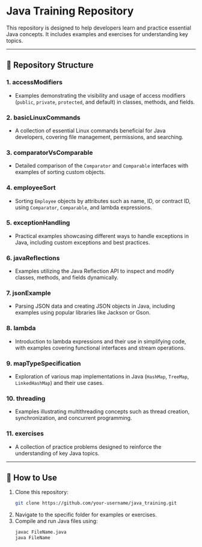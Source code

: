 # Java Training Repository

This repository is designed to help developers learn and practice essential Java concepts. It includes examples and exercises for understanding key topics.

---

## 📂 Repository Structure

### 1. **accessModifiers**
   - Examples demonstrating the visibility and usage of access modifiers (`public`, `private`, `protected`, and default) in classes, methods, and fields.

### 2. **basicLinuxCommands**
   - A collection of essential Linux commands beneficial for Java developers, covering file management, permissions, and searching.

### 3. **comparatorVsComparable**
   - Detailed comparison of the `Comparator` and `Comparable` interfaces with examples of sorting custom objects.

### 4. **employeeSort**
   - Sorting `Employee` objects by attributes such as name, ID, or contract ID, using `Comparator`, `Comparable`, and lambda expressions.

### 5. **exceptionHandling**
   - Practical examples showcasing different ways to handle exceptions in Java, including custom exceptions and best practices.

### 6. **javaReflections**
   - Examples utilizing the Java Reflection API to inspect and modify classes, methods, and fields dynamically.

### 7. **jsonExample**
   - Parsing JSON data and creating JSON objects in Java, including examples using popular libraries like Jackson or Gson.

### 8. **lambda**
   - Introduction to lambda expressions and their use in simplifying code, with examples covering functional interfaces and stream operations.

### 9. **mapTypeSpecification**
   - Exploration of various map implementations in Java (`HashMap`, `TreeMap`, `LinkedHashMap`) and their use cases.

### 10. **threading**
   - Examples illustrating multithreading concepts such as thread creation, synchronization, and concurrent programming.

### 11. **exercises**
   - A collection of practice problems designed to reinforce the understanding of key Java topics.

---

## 🚀 How to Use

1. Clone this repository:
   ```bash
   git clone https://github.com/your-username/java_training.git
   ```
2. Navigate to the specific folder for examples or exercises.
3. Compile and run Java files using:
   ```bash
   javac FileName.java
   java FileName
   ```

